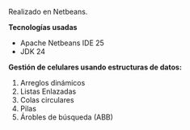 <p>Realizado en Netbeans.</p>
<p><b>Tecnologías usadas</b></p>
<ul>
  <li>Apache Netbeans IDE 25</li>
  <li>JDK 24</li>
</ul>
<p><b>Gestión de celulares usando estructuras de datos:</b></p>
<ol>
  <li>Arreglos dinámicos</li>
  <li>Listas Enlazadas</li>
  <li>Colas circulares</li>
  <li>Pilas</u>
  <li>Árobles de búsqueda (ABB)</li>
</ol>
